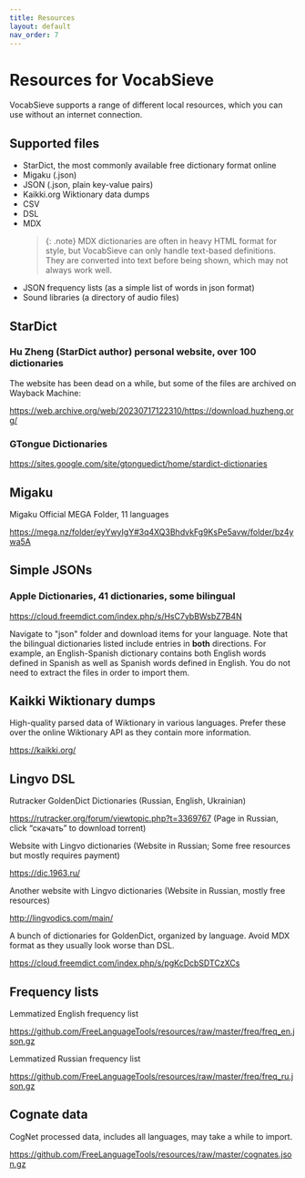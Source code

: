 ```yaml
---
title: Resources
layout: default
nav_order: 7
---
```


# Resources for VocabSieve

VocabSieve supports a range of different local resources, which you can use without an internet connection. 
## Supported files
- StarDict, the most commonly available free dictionary format online
- Migaku (.json)
- JSON (.json, plain key-value pairs)
- Kaikki.org Wiktionary data dumps
- CSV
- DSL
- MDX
    > {: .note}
    MDX dictionaries are often in heavy HTML format for style, but VocabSieve can only handle text-based definitions. They are converted into text before being shown, which may not always work well.
- JSON frequency lists (as a simple list of words in json format) 
- Sound libraries (a directory of audio files)

## StarDict


### Hu Zheng (StarDict author) personal website, over 100 dictionaries

The website has been dead on a while, but some of the files are archived on Wayback Machine:

<https://web.archive.org/web/20230717122310/https://download.huzheng.org/>

### GTongue Dictionaries

<https://sites.google.com/site/gtonguedict/home/stardict-dictionaries> 



## Migaku

Migaku Official MEGA Folder, 11 languages

<https://mega.nz/folder/eyYwyIgY#3q4XQ3BhdvkFg9KsPe5avw/folder/bz4ywa5A>

## Simple JSONs

### Apple Dictionaries, 41 dictionaries, some bilingual

<https://cloud.freemdict.com/index.php/s/HsC7ybBWsbZ7B4N>

Navigate to "json" folder and download items for your language. Note that the bilingual dictionaries listed include entries in **both** directions. For example, an English-Spanish dictionary contains both English words defined in Spanish as well as Spanish words defined in English. You do not need to extract the files in order to import them.

## Kaikki Wiktionary dumps

High-quality parsed data of Wiktionary in various languages. Prefer these over the online Wiktionary API as they contain more information.

<https://kaikki.org/>


## Lingvo DSL

Rutracker GoldenDict Dictionaries (Russian, English, Ukrainian)

<https://rutracker.org/forum/viewtopic.php?t=3369767> (Page in Russian, click “скачать” to download torrent)

Website with Lingvo dictionaries (Website in Russian; Some free resources but mostly requires payment)

<https://dic.1963.ru/>

Another website with Lingvo dictionaries (Website in Russian, mostly free resources)

<http://lingvodics.com/main/>

A bunch of dictionaries for GoldenDict, organized by language. Avoid MDX format as they usually look worse than DSL.

<https://cloud.freemdict.com/index.php/s/pgKcDcbSDTCzXCs>

## Frequency lists

Lemmatized English frequency list

<https://github.com/FreeLanguageTools/resources/raw/master/freq/freq_en.json.gz>

Lemmatized Russian frequency list

<https://github.com/FreeLanguageTools/resources/raw/master/freq/freq_ru.json.gz>

## Cognate data
CogNet processed data, includes all languages, may take a while to import.

<https://github.com/FreeLanguageTools/resources/raw/master/cognates.json.gz>